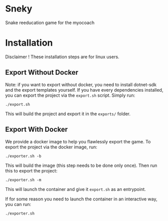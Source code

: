 # Sneky
Snake reeducation game for the myocoach

# Installation

Disclaimer ! These installation steps are for linux users.

## Export Without Docker

Note: if you want to export without docker, you need to install dotnet-sdk and the export templates yourself.
If you have every dependencies installed, you can export the project via the `export.sh` script.
Simply run:
```
./export.sh
```
This will build the project and export it in the `exports/` folder.

## Export With Docker

We provide a docker image to help you flawlessly export the game.
To export the project via the docker image, run:
```
./exporter.sh -b
```
This will build the image (this step needs to be done only once).
Then run this to export the project:
```
./exporter.sh -m
```
This will launch the container and give it `export.sh` as an entrypoint.

If for some reason you need to launch the container in an interactive way, you can run:
```
./exporter.sh
```